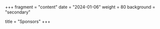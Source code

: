 +++
fragment = "content"
date = "2024-01-06"
weight = 80
background = "secondary"

title = "Sponsors"
+++
